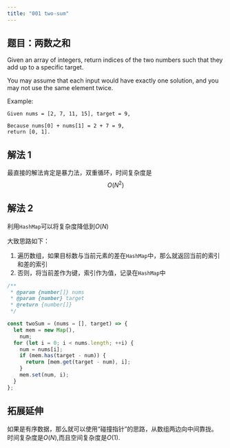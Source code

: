```yaml
---
title: "001 two-sum"
---
```


## 题目：两数之和

Given an array of integers, return indices of the two numbers such that they add up to a specific target.

You may assume that each input would have exactly one solution, and you may not use the same element twice.

Example:

```
Given nums = [2, 7, 11, 15], target = 9,

Because nums[0] + nums[1] = 2 + 7 = 9,
return [0, 1].
```

## 解法 1

最直接的解法肯定是暴力法，双重循环，时间复杂度是$$ O(N^2) $$

## 解法 2

利用`HashMap`可以将复杂度降低到$O(N)$

大致思路如下：

1. 遍历数组，如果目标数与当前元素的差在`HashMap`中，那么就返回当前的索引和差的索引
2. 否则，将当前差作为键，索引作为值，记录在`HashMap`中

```javascript
/**
 * @param {number[]} nums
 * @param {number} target
 * @return {number[]}
 */

const twoSum = (nums = [], target) => {
  let mem = new Map(),
    num;
  for (let i = 0; i < nums.length; ++i) {
    num = nums[i];
    if (mem.has(target - num)) {
      return [mem.get(target - num), i];
    }
    mem.set(num, i);
  }
};
```

## 拓展延伸

如果是有序数据，那么就可以使用“碰撞指针”的思路，从数组两边向中间靠拢。
时间复杂度是$O(N)$,而且空间复杂度是$O(1)$.
